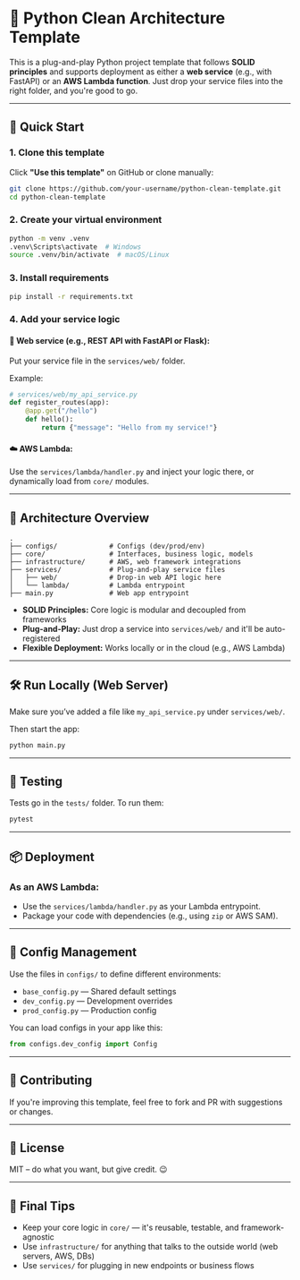 # 🐍 Python Clean Architecture Template

This is a plug-and-play Python project template that follows **SOLID principles** and supports deployment as either a **web service** (e.g., with FastAPI) or an **AWS Lambda function**. Just drop your service files into the right folder, and you're good to go.

---

## 🚀 Quick Start

### 1. Clone this template

Click **"Use this template"** on GitHub or clone manually:

```bash
git clone https://github.com/your-username/python-clean-template.git
cd python-clean-template
```

### 2. Create your virtual environment

```bash
python -m venv .venv
.venv\Scripts\activate  # Windows
source .venv/bin/activate  # macOS/Linux
```

### 3. Install requirements

```bash
pip install -r requirements.txt
```

### 4. Add your service logic

#### 🔌 Web service (e.g., REST API with FastAPI or Flask):

Put your service file in the `services/web/` folder.

Example:

```python
# services/web/my_api_service.py
def register_routes(app):
    @app.get("/hello")
    def hello():
        return {"message": "Hello from my service!"}
```

#### ☁️ AWS Lambda:

Use the `services/lambda/handler.py` and inject your logic there, or dynamically load from `core/` modules.

---

## 🧠 Architecture Overview

```
.
├── configs/             # Configs (dev/prod/env)
├── core/                # Interfaces, business logic, models
├── infrastructure/      # AWS, web framework integrations
├── services/            # Plug-and-play service files
│   ├── web/             # Drop-in web API logic here
│   └── lambda/          # Lambda entrypoint
├── main.py              # Web app entrypoint
```

- **SOLID Principles:** Core logic is modular and decoupled from frameworks
- **Plug-and-Play:** Just drop a service into `services/web/` and it'll be auto-registered
- **Flexible Deployment:** Works locally or in the cloud (e.g., AWS Lambda)

---

## 🛠️ Run Locally (Web Server)

Make sure you’ve added a file like `my_api_service.py` under `services/web/`.

Then start the app:

```bash
python main.py
```

---

## 🧪 Testing

Tests go in the `tests/` folder. To run them:

```bash
pytest
```

---

## 📦 Deployment

### As an AWS Lambda:

- Use the `services/lambda/handler.py` as your Lambda entrypoint.
- Package your code with dependencies (e.g., using `zip` or AWS SAM).

---

## 📁 Config Management

Use the files in `configs/` to define different environments:

- `base_config.py` — Shared default settings
- `dev_config.py` — Development overrides
- `prod_config.py` — Production config

You can load configs in your app like this:

```python
from configs.dev_config import Config
```

---

## 🙌 Contributing

If you're improving this template, feel free to fork and PR with suggestions or changes.

---

## 📄 License

MIT – do what you want, but give credit. 😉

---

## 🧙 Final Tips

- Keep your core logic in `core/` — it's reusable, testable, and framework-agnostic
- Use `infrastructure/` for anything that talks to the outside world (web servers, AWS, DBs)
- Use `services/` for plugging in new endpoints or business flows
